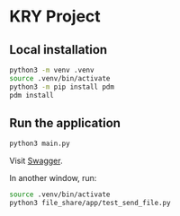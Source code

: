 # KRY Project

## Local installation

```bash
python3 -m venv .venv
source .venv/bin/activate
python3 -m pip install pdm
pdm install
```

## Run the application

```bash
python3 main.py
```

Visit [Swagger](https://localhost:42069/docs).

In another window, run:

```bash
source .venv/bin/activate
python3 file_share/app/test_send_file.py
```
